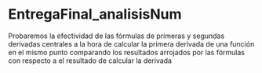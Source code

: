 # EntregaFinal_analisisNum
Probaremos la efectividad de las fórmulas de primeras y segundas derivadas centrales a la hora de calcular la primera derivada de una función en el mismo punto comparando los resultados arrojados por las fórmulas con respecto a el resultado de calcular la derivada
